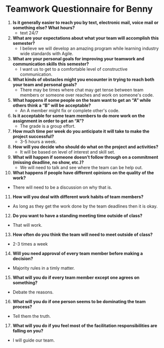 # Teamwork Questionnaire for Benny

1. __Is it generally easier to reach you by text, electronic mail, voice mail or something else?  What hours?__ 
   * text 24/7
2. __What are your expectations about what your team will accomplish this semester?__ 
   * I believe we will develop an amazing program while learning industry wide standards with Agile.
3. __What are your personal goals for improving your teamwork and communication skills this semester?__ 
   * I want us to get to a comfortable level of constructive communication.
4. __What kinds of obstacles might you encounter in trying to reach both your team and personal goals?__ 
   * There may be times where chat may get tense between team members or someone over reaches and work on someone's code.
5. __What happens if some people on the team want to get an “A” while others think a “B” will be acceptable?__ 
   * An A member might fix or complete other's code.
6. __Is it acceptable for some team members to do more work on the assignment in order to get an “A”?__ 
   * The grade is a group effort.
7. __How much time per week do you anticipate it will take to make the project successful?__ 
   * 3-5 hours a week.
8. __How will you decide who should do what on the project and activities?__ 
   * It will be based on level of interest and skill set.
9. __What will happen if someone doesn’t follow through on a commitment (missing deadline, no show, etc.)?__ 
   * We will need to talk and see where the team can be help out.
10. __What happens if people have different opinions on the quality of the work?__ 
   * There will need to be a discussion on why that is.
11. __How will you deal with different work habits of team members?__ 
   * As long as they get the work done by the team deadlines then it is okay.
12. __Do you want to have a standing meeting time outside of class?__ 
   * That will work.
13. __How often do you think the team will need to meet outside of class?__ 
   * 2-3 times a week
14. __Will you need approval of every team member before making a decision?__ 
   * Majority rules in a timly matter.
15. __What will you do if every team member except one agrees on something?__ 
   * Debate the reasons.
16. __What will you do if one person seems to be dominating the team process?__ 
   * Tell them the truth.
17. __What will you do if you feel most of the facilitation responsibilities are falling on you?__ 
   * I will guide our team. 
